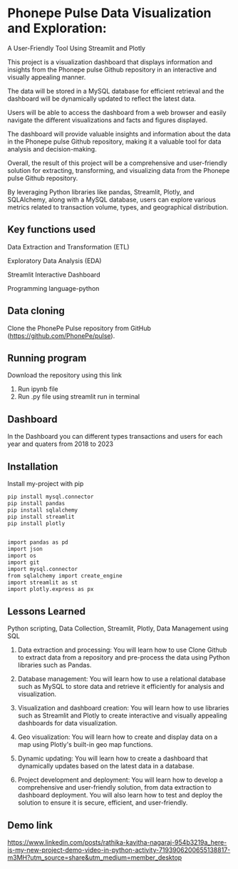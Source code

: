 
# Phonepe Pulse Data Visualization and Exploration:

A User-Friendly Tool Using Streamlit and Plotly

This project is a visualization dashboard that displays
information and insights from the Phonepe pulse Github repository in an interactive
and visually appealing manner. 

The data
will be stored in a MySQL database for efficient retrieval and the dashboard will be
dynamically updated to reflect the latest data.


Users will be able to access the dashboard from a web browser and easily navigate
the different visualizations and facts and figures displayed. 

The dashboard will
provide valuable insights and information about the data in the Phonepe pulse
Github repository, making it a valuable tool for data analysis and decision-making.


Overall, the result of this project will be a comprehensive and user-friendly solution
for extracting, transforming, and visualizing data from the Phonepe pulse Github
repository.

 By leveraging Python libraries like pandas, Streamlit, Plotly, and SQLAlchemy, along with a MySQL database, users can explore various metrics related to transaction volume, types, and geographical distribution.



## Key functions used

Data Extraction and Transformation (ETL)

Exploratory Data Analysis (EDA)

Streamlit Interactive Dashboard

Programming language-python

## Data cloning

Clone the PhonePe Pulse repository from GitHub (https://github.com/PhonePe/pulse).

## Running program

Download the repository using this link

1. Run ipynb file
2. Run .py file using streamlit run in terminal

## Dashboard

In the Dashboard you can different types transactions and users for each year and quaters from 2018 to 2023
## Installation

Install my-project with pip

```bash
pip install mysql.connector
pip install pandas
pip install sqlalchemy
pip install streamlit
pip install plotly


import pandas as pd
import json
import os
import git
import mysql.connector
from sqlalchemy import create_engine
import streamlit as st
import plotly.express as px
```
    
## Lessons Learned

Python scripting, Data Collection, Streamlit, Plotly, Data Management using SQL

1. Data extraction and processing: You will learn how to use Clone Github to
extract data from a repository and pre-process the data using Python libraries
such as Pandas.

2. Database management: You will learn how to use a relational database such
as MySQL to store data and retrieve it efficiently for analysis and visualization.

3. Visualization and dashboard creation: You will learn how to use libraries
such as Streamlit and Plotly to create interactive and visually appealing
dashboards for data visualization.

4. Geo visualization: You will learn how to create and display data on a map
using Plotly's built-in geo map functions.

5. Dynamic updating: You will learn how to create a dashboard that
dynamically updates based on the latest data in a database.

6. Project development and deployment: You will learn how to develop a
comprehensive and user-friendly solution, from data extraction to dashboard
deployment. You will also learn how to test and deploy the solution to ensure it
is secure, efficient, and user-friendly.



## Demo link

https://www.linkedin.com/posts/rathika-kavitha-nagaraj-954b3219a_here-is-my-new-project-demo-video-in-python-activity-7193906200655138817-m3MH?utm_source=share&utm_medium=member_desktop